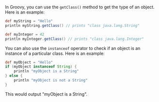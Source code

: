 In Groovy, you can use the `getClass()` method to get the type of an object. Here is an example:

```groovy
def myString = "Hello"
println myString.getClass() // prints "class java.lang.String"

def myInteger = 42
println myInteger.getClass() // prints "class java.lang.Integer"
```

You can also use the `instanceof` operator to check if an object is an instance of a particular class. Here is an example:

```groovy
def myObject = "Hello"
if (myObject instanceof String) {
    println "myObject is a String"
} else {
    println "myObject is not a String"
}
```

This would output "myObject is a String".